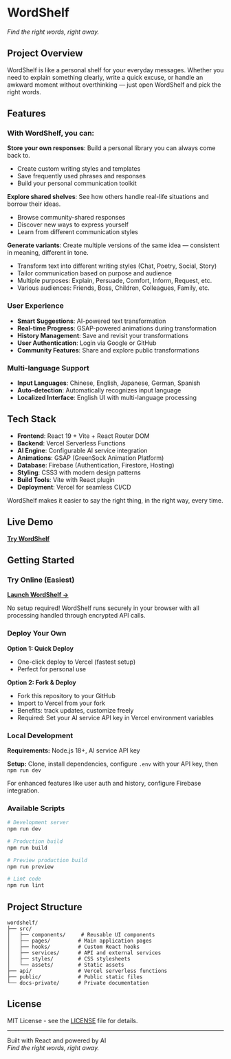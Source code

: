 # WordShelf

*Find the right words, right away.*

## Project Overview
WordShelf is like a personal shelf for your everyday messages. Whether you need to explain something clearly, write a quick excuse, or handle an awkward moment without overthinking — just open WordShelf and pick the right words.

## Features

### With WordShelf, you can:

**Store your own responses**: Build a personal library you can always come back to.
- Create custom writing styles and templates
- Save frequently used phrases and responses
- Build your personal communication toolkit

**Explore shared shelves**: See how others handle real-life situations and borrow their ideas.
- Browse community-shared responses
- Discover new ways to express yourself
- Learn from different communication styles

**Generate variants**: Create multiple versions of the same idea — consistent in meaning, different in tone.
- Transform text into different writing styles (Chat, Poetry, Social, Story)
- Tailor communication based on purpose and audience
- Multiple purposes: Explain, Persuade, Comfort, Inform, Request, etc.
- Various audiences: Friends, Boss, Children, Colleagues, Family, etc.

### User Experience
- **Smart Suggestions**: AI-powered text transformation
- **Real-time Progress**: GSAP-powered animations during transformation
- **History Management**: Save and revisit your transformations
- **User Authentication**: Login via Google or GitHub
- **Community Features**: Share and explore public transformations

### Multi-language Support
- **Input Languages**: Chinese, English, Japanese, German, Spanish
- **Auto-detection**: Automatically recognizes input language
- **Localized Interface**: English UI with multi-language processing

## Tech Stack
- **Frontend**: React 19 + Vite + React Router DOM
- **Backend**: Vercel Serverless Functions
- **AI Engine**: Configurable AI service integration
- **Animations**: GSAP (GreenSock Animation Platform)
- **Database**: Firebase (Authentication, Firestore, Hosting)
- **Styling**: CSS3 with modern design patterns
- **Build Tools**: Vite with React plugin
- **Deployment**: Vercel for seamless CI/CD

WordShelf makes it easier to say the right thing, in the right way, every time.

## Live Demo
**[Try WordShelf](https://wordshelf.vercel.app)**

## Getting Started

### Try Online (Easiest)

**[Launch WordShelf →](https://wordshelf.vercel.app)**

No setup required! WordShelf runs securely in your browser with all processing handled through encrypted API calls.

### Deploy Your Own

**Option 1: Quick Deploy**
- One-click deploy to Vercel (fastest setup)
- Perfect for personal use

**Option 2: Fork & Deploy** 
- Fork this repository to your GitHub
- Import to Vercel from your fork
- Benefits: track updates, customize freely
- Required: Set your AI service API key in Vercel environment variables

### Local Development

**Requirements:** Node.js 18+, AI service API key

**Setup:** Clone, install dependencies, configure `.env` with your API key, then `npm run dev`

For enhanced features like user auth and history, configure Firebase integration.

### Available Scripts
```bash
# Development server
npm run dev

# Production build
npm run build

# Preview production build
npm run preview

# Lint code
npm run lint
```

## Project Structure
```
wordshelf/
├── src/
│   ├── components/     # Reusable UI components
│   ├── pages/         # Main application pages
│   ├── hooks/         # Custom React hooks
│   ├── services/      # API and external services
│   ├── styles/        # CSS stylesheets
│   └── assets/        # Static assets
├── api/               # Vercel serverless functions
├── public/            # Public static files
└── docs-private/      # Private documentation
```

## License
MIT License - see the [LICENSE](LICENSE) file for details.


---
Built with React and powered by AI  
*Find the right words, right away.*